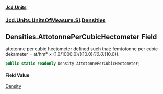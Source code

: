 #### [Jcd.Units](index.md 'index')
### [Jcd.Units.UnitsOfMeasure.SI](Jcd.Units.UnitsOfMeasure.SI.md 'Jcd.Units.UnitsOfMeasure.SI').[Densities](Densities.md 'Jcd.Units.UnitsOfMeasure.SI.Densities')

## Densities.AttotonnePerCubicHectometer Field

attotonne per cubic hectometer defined such that: femtotonne per cubic dekameter = at/hm³ ×
(1.0/1000.0)/((10.0)*(10.0)*(10.0)).

```csharp
public static readonly Density AttotonnePerCubicHectometer;
```

#### Field Value
[Density](Density.md 'Jcd.Units.UnitTypes.Density')